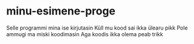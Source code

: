 # minu-esimene-proge

Selle programmi mina ise kirjutasin
Küll mu kood sai ikka ülearu pikk
Pole ammugi ma miski koodimasin
Aga koodis ikka olema peab trikk
